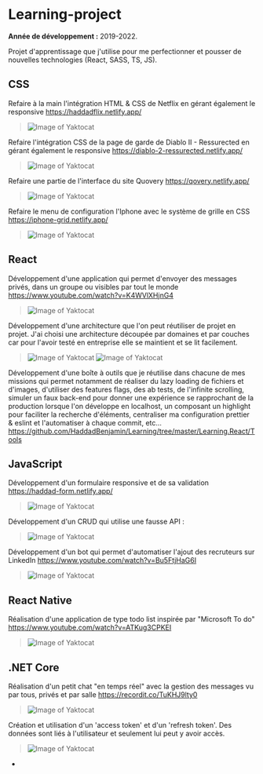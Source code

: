 # Learning-project
**Année de développement :** 2019-2022.</br>

Projet d'apprentissage que j'utilise pour me perfectionner et pousser de nouvelles technologies (React, SASS, TS, JS).


## CSS
Refaire à la main l'intégration HTML & CSS de Netflix en gérant également le responsive https://haddadflix.netlify.app/
> ![Image of Yaktocat](https://imgur.com/dvHJHsH.png)

Refaire l'intégration CSS de la page de garde de Diablo II - Ressurected en gérant également le responsive https://diablo-2-ressurected.netlify.app/
> ![Image of Yaktocat](https://imgur.com/iXUhd05.png)

Refaire une partie de l'interface du site Quovery https://qovery.netlify.app/
> ![Image of Yaktocat](https://imgur.com/MpqP7md.png)

Refaire le menu de configuration l'Iphone avec le système de grille en CSS https://iphone-grid.netlify.app/
> ![Image of Yaktocat](https://imgur.com/PFVKVAs.png)

## React
Développement d'une application qui permet d'envoyer des messages privés, dans un groupe ou visibles par tout le monde https://www.youtube.com/watch?v=K4WVlXHjnG4
> ![Image of Yaktocat](https://imgur.com/Tb4ip0L.png)

Développement d'une architecture que l'on peut réutiliser de projet en projet.
J'ai choisi une architecture découpée par domaines et par couches car pour l'avoir testé en entreprise elle se maintient et se lit facilement.
> ![Image of Yaktocat](https://imgur.com/ZhXJp81.png)
> ![Image of Yaktocat](https://imgur.com/bBRa6Ft.png)

Développement d'une boîte à outils que je réutilise dans chacune de mes missions qui permet notamment de réaliser du lazy loading de fichiers et d'images, d'utiliser des features flags, des ab tests, de l'infinite scrolling, simuler un faux back-end pour donner une expérience se rapprochant de la production lorsque l'on développe en localhost, un composant un highlight pour faciliter la recherche d'éléments, centraliser ma configuration prettier & eslint et l'automatiser à chaque commit, etc... https://github.com/HaddadBenjamin/Learning/tree/master/Learning.React/Tools

## JavaScript
Développement d'un formulaire responsive et de sa validation https://haddad-form.netlify.app/
> ![Image of Yaktocat](https://imgur.com/J832tzS.png)

Développement d'un CRUD qui utilise une fausse API :
> ![Image of Yaktocat](https://imgur.com/PgUr86j.png)

Développement d'un bot qui permet d'automatiser l'ajout des recruteurs sur LinkedIn https://www.youtube.com/watch?v=Bu5FtjHaG6I
> ![Image of Yaktocat](https://imgur.com/M22iRGE.png)

## React Native
Réalisation d'une application de type todo list inspirée par "Microsoft To do" https://www.youtube.com/watch?v=ATKug3CPKEI
> ![Image of Yaktocat](https://imgur.com/EP8DPJ0.png)

## .NET Core
Réalisation d'un petit chat "en temps réel" avec la gestion des messages vu par tous, privés et par salle https://recordit.co/TuKHJ9lty0
> ![Image of Yaktocat](https://imgur.com/Dwu2Z6U.png)

Création et utilisation d'un 'access token' et d'un 'refresh token'.
Des données sont liés à l'utilisateur et seulement lui peut y avoir accès.
> ![Image of Yaktocat](https://imgur.com/lc4QtcZ.png)

-

